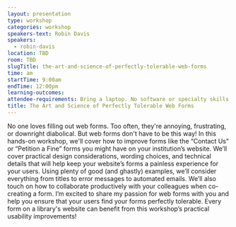 ```yaml
---
layout: presentation
type: workshop
categories: workshop
speakers-text: Robin Davis
speakers:
  - robin-davis
location: TBD
room: TBD
slugTitle: the-art-and-science-of-perfectly-tolerable-web-forms
time: am
startTime: 9:00am
endTime: 12:00pm
learning-outcomes:
attendee-requirements: Bring a laptop. No software or specialty skills needed.
title: The Art and Science of Perfectly Tolerable Web Forms
---
```

No one loves filling out web forms. Too often, they're annoying, frustrating, or downright diabolical. But web forms don't have to be this way! In this hands-on workshop, we'll cover how to improve forms like the “Contact Us” or “Petition a Fine” forms you might have on your institution’s website. We’ll cover practical design considerations, wording choices, and technical details that will help keep your website’s forms a painless experience for your users. Using plenty of good (and ghastly) examples, we’ll consider everything from titles to error messages to automated emails. We’ll also touch on how to collaborate productively with your colleagues when co-creating a form. I’m excited to share my passion for web forms with you and help you ensure that your users find your forms perfectly tolerable. Every form on a library's website can benefit from this workshop’s practical usability improvements!
